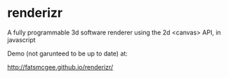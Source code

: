 renderizr
=========

A fully programmable 3d software renderer using the 2d &lt;canvas> API, in javascript

Demo (not garunteed to be up to date) at:

http://fatsmcgee.github.io/renderizr/
